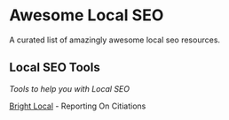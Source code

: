# Awesome Local SEO
A curated list of amazingly awesome local seo resources.



Local SEO Tools
------
*Tools to help you with Local SEO*

[Bright Local](https://www.brightlocal.com/ "BrightLocal") - Reporting On Citiations

